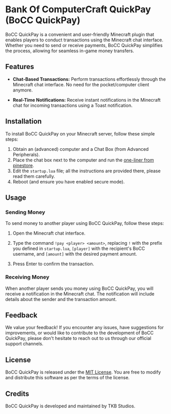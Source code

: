 # Bank Of ComputerCraft QuickPay (BoCC QuickPay)

BoCC QuickPay is a convenient and user-friendly Minecraft plugin that enables players to conduct transactions using the Minecraft chat interface. Whether you need to send or receive payments, BoCC QuickPay simplifies the process, allowing for seamless in-game money transfers.

## Features

- **Chat-Based Transactions:** Perform transactions effortlessly through the Minecraft chat interface. No need for the pocket/computer client anymore.
  
- **Real-Time Notifications:** Receive instant notifications in the Minecraft chat for incoming transactions using a Toast notification.

## Installation

To install BoCC QuickPay on your Minecraft server, follow these simple steps:

1. Obtain an (advanced) computer and a Chat Box (from Advanced Peripherals).
2. Place the chat box next to the computer and run the [one-liner from pinestore](https://pinestore.cc/projects/73/bocc-quickpay).
3. Edit the `startup.lua` file; all the instructions are provided there, please read them carefully.
4. Reboot (and ensure you have enabled secure mode).

## Usage

### Sending Money

To send money to another player using BoCC QuickPay, follow these steps:

1. Open the Minecraft chat interface.

2. Type the command `!pay <player> <amount>`, replacing `!` with the prefix you defined in `startup.lua`, `[player]` with the recipient's BoCC username, and `[amount]` with the desired payment amount.

3. Press Enter to confirm the transaction.

### Receiving Money

When another player sends you money using BoCC QuickPay, you will receive a notification in the Minecraft chat. The notification will include details about the sender and the transaction amount.

## Feedback

We value your feedback! If you encounter any issues, have suggestions for improvements, or would like to contribute to the development of BoCC QuickPay, please don't hesitate to reach out to us through our official support channels.

## License

BoCC QuickPay is released under the [MIT License](LICENSE). You are free to modify and distribute this software as per the terms of the license.

## Credits

BoCC QuickPay is developed and maintained by TKB Studios.
